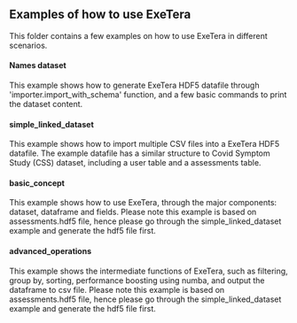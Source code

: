 ## Examples of how to use ExeTera

This folder contains a few examples on how to use ExeTera in different scenarios.

#### Names dataset
This example shows how to generate ExeTera HDF5 datafile through 'importer.import_with_schema' function, and a few basic commands to print the dataset content.

#### simple_linked_dataset
This example shows how to import multiple CSV files into a ExeTera HDF5 datafile. The example datafile has a similar structure to Covid Symptom Study (CSS) dataset, including a user table and a assessments table.


#### basic_concept
This example shows how to use ExeTera, through the major components: dataset, dataframe and fields. Please note this example is based on assessments.hdf5 file, hence please go through the simple_linked_dataset example and generate the hdf5 file first.


#### advanced_operations
This example shows the intermediate functions of ExeTera, such as filtering, group by, sorting, performance boosting using numba, and output the dataframe to csv file. Please note this example is based on assessments.hdf5 file, hence please go through the simple_linked_dataset example and generate the hdf5 file first.
